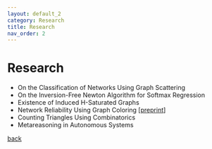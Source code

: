 ```yaml
---
layout: default_2
category: Research
title: Research
nav_order: 2
---
```

# Research
<!-- ## Past and Current Research -->
- On the Classification of Networks Using Graph Scattering
- On the Inversion-Free Newton Algorithm for Softmax Regression
- Existence of Induced H-Saturated Graphs
- Network Reliability Using Graph Coloring \[[preprint](https://arxiv.org/abs/2212.01284)\]
- Counting Triangles Using Combinatorics
- Metareasoning in Autonomous Systems
<!-- --- -->

<!-- - [On the Classification of Networks Using Graph Scattering](another-page-4-Research#Graph_Scattering)
- [On the Inversion-Free Newton Algorithm](another-page-4-Research#Newton)
- [Existence of Induced H-Saturated Graphs](another-page-4-Research#Saturation)
- [Network Reliability Using Graph Coloring](another-page-4-Research#Network_Reliability)
- [Counting Triangles Using Combinatorics](another-page-4-Research#Triangles)
- [Metareasoning in Autonomous Systems](another-page-4-Research#Metareasoning) -->

<!-- <a name="Graph_Scattering"></a>

## On the Classification of Networks Using Graph Scattering
*Contact me for more information

---
<a name="Newton"></a>

## On the Inversion-Free Newton Algorithm
*Contact me for more information

---
<a name="Saturation"></a>

## Existence of Induced H-Saturated Graphs
*Contact me for more information

---
<a name="Network_Reliability"></a>

## Network Reliability Using Graph Coloring
*Contact me for more information

---
<a name="Triangles"></a>

## Counting Triangles Using Combinatorics -->
<!-- Given $$n$$ lines within an arrangement $$\mathcal{A}$$ projected on $$\mathbb{R}^2$$, how many triangles are formed as a result? For example, how many triangles, $$\Delta$$, exist within the following arrangement?:

<p align="center">
<img src="assets\img\triangles1.jpg" alt="drawing" width="300"/>
</p>

Observe that the following two conditions hold in $$\mathcal{A}$$:

1. There exist no intersection point with more than two lines
2. and there exist no pairwise set of parallel lines

In <a href="https://www.nytimes.com/2019/08/21/science/math-equation-triangles-pemdas.html?unlocked_article_code=AAAAAAAAAAAAAAAACEIPuomT1JKd6J17Vw1cRCfTTMQmqxCdw_PIxftm3iava3DFDmwbiP8eAoWG8EqKYKN_Z54-ximSWN5GNvozXv17yOBbMlcoUwStrpKf3pQZJiF_4aSCYlQL5bOfF7Yp7W2tKWCjNOZ0wLD44kLaOzbrXKHAgnZyJhJi8pRgaQmv3nQXkavGR7Z-2td82_cjFYk6EWlbHFSCufLjDxx1PtuUPFqLukRtBbYvCXyElsWc6rkAbAxUFVnNKXt46m8749lZU8gFaOe9d1VzPZqj3shCTzBgP4yrBJYuRoTLlLUMsbLFqBCEysTe1OyTEozl8_G1Db-lHaE7BIVZ&smid=em-share">this New York Times article</a>, Po Shen Loh, the national coach of the IMO team, found the following solution for such an arrangement $$\mathcal{A}$$ under the aforementioned conditions

$$\Delta = C(n,3) = {n \choose 3}.$$

This gives us $$\Delta = C(6,3) = 20 $$ for our first figure.

In our paper, we found the following solution, counting the number of triangles with **no** assumptions

$$\Delta = C(n,3) - \sum_{i=3}^nk_iC(i,3) - \left(\sum_{i\neq j}C(|P_i\cup P_j|,3) - (t-2)\sum_{i=1}^tC(|P_i|,3)\right)$$

where we define $$k_i$$ as the number of intersetion points with $$i$$ intersecting lines. Additionally, we partition the set of lines in the arrangement $$\mathcal{A}$$ into sets $$P_1$$, $$P_2$$, . . . , $$P_t$$, where lines $$\ell$$ and $$\ell'$$ are both in the same partition set $$P_i$$ if and only if $$\ell$$ and $$\ell'$$ are parallel.

This means we can find $$\Delta$$ if we know the following information about $$\mathcal{A}$$:
  1. the total number of lines $$n$$
  2. all $$k_i$$'s s.t. $$i > 2$$
  3. all partition sets (more specifically their cardinality)

This allows us to find $$\Delta$$ for an arbitrary arrangement such as the following with $$\Delta = 45$$

<p align="center">
<img src="assets\img\Figure7.jpg" alt="drawing" width="300"/>
</p> -->

<!-- \* This work was done in collaboration with <a href="https://www.marist.edu/computer-science-math/faculty/matthew-glomski">Dr. Matthew Glomski</a>, <a href="https://www.marist.edu/computer-science-math/faculty/peter-krog">Dr. K. Peter Krog</a>, and <a href="https://www.marist.edu/computer-science-math/faculty/elizabeth-reid">Dr. Elizabeth Reid</a>

---
<a name="Metareasoning"></a>

## Metareasoning in Autonomous Systems -->


[back](./)
